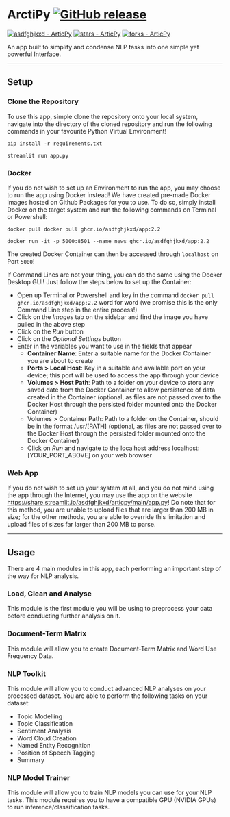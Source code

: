 # ArctiPy    [![GitHub release](https://img.shields.io/github/release/asdfghjkxd/ArticPy?include_prereleases=&sort=semver&color=blue)](https://github.com/asdfghjkxd/ArticPy/releases/)
[![asdfghjkxd - ArticPy](https://img.shields.io/static/v1?label=asdfghjkxd&message=ArticPy&color=blue&logo=github)](https://github.com/asdfghjkxd/ArticPy "Go to GitHub repo")
[![stars - ArticPy](https://img.shields.io/github/stars/asdfghjkxd/ArticPy?style=social)](https://github.com/asdfghjkxd/ArticPy)
[![forks - ArticPy](https://img.shields.io/github/forks/asdfghjkxd/ArticPy?style=social)](https://github.com/asdfghjkxd/ArticPy)

An app built to simplify and condense NLP tasks into one simple yet powerful Interface. 

<hr>

## Setup
### Clone the Repository
To use this app, simple clone the repository onto your local system, navigate into the directory of the cloned 
repository and run the following commands in your favourite Python Virtual Environment!

```shell
pip install -r requirements.txt

streamlit run app.py
```


### Docker
If you do not wish to set up an Environment to run the app, you may choose to run the app using Docker instead! We have
created pre-made Docker images hosted on Github Packages for you to use. To do so, simply install Docker on the target 
system and run the following commands on Terminal or Powershell:

```shell
docker pull docker pull ghcr.io/asdfghjkxd/app:2.2

docker run -it -p 5000:8501 --name news ghcr.io/asdfghjkxd/app:2.2
```

The created Docker Container can then be accessed through `localhost` on Port `5000`!

If Command Lines are not your thing, you can do the same using the Docker Desktop GUI! Just follow the steps below to 
set up the Container:

- Open up Terminal or Powershell and key in the command `docker pull ghcr.io/asdfghjkxd/app:2.2` word for word (we 
  promise this is the only Command Line step in the entire process!)
- Click on the _Images_ tab on the sidebar and find the image you have pulled in the above step
- Click on the _Run_ button
- Click on the _Optional Settings_ button
- Enter in the variables you want to use in the fields that appear
  - **Container Name**: Enter a suitable name for the Docker Container you are about to create
  - **Ports > Local Host**: Key in a suitable and available port on your device; this port will be used to access the 
    app through your device
  - **Volumes > Host Path**: Path to a folder on your device to store any saved date from the Docker Container to allow 
    persistence of data created in the Container (optional, as files are not passed over to the Docker Host through 
    the persisted folder mounted onto the Docker Container)
  - Volumes > Container Path: Path to a folder on the Container, should be in the format /usr/[PATH] (optional, as 
    files are not passed over to the Docker Host through the persisted folder mounted onto the Docker Container)
  - Click on _Run_ and navigate to the localhost address localhost:[YOUR_PORT_ABOVE] on your web browser

### Web App
If you do not wish to set up your system at all, and you do not mind using the app through the Internet, you may use 
the app on the website https://share.streamlit.io/asdfghjkxd/articpy/main/app.py! Do note that for this method, you 
are unable to upload files that are larger than 200 MB in size; for the other methods, you are able to override this 
limitation and upload files of sizes far larger than 200 MB to parse.

<hr>

## Usage
There are 4 main modules in this app, each performing an important step of the way for NLP analysis.

### Load, Clean and Analyse
This module is the first module you will be using to preprocess your data before conducting further analysis on it.

### Document-Term Matrix
This module will allow you to create Document-Term Matrix and Word Use Frequency Data.

### NLP Toolkit
This module will allow you to conduct advanced NLP analyses on your processed dataset. You are able to perform the 
following tasks on your dataset:

- Topic Modelling
- Topic Classification
- Sentiment Analysis
- Word Cloud Creation
- Named Entity Recognition
- Position of Speech Tagging
- Summary


### NLP Model Trainer
This module will allow you to train NLP models you can use for your NLP tasks. This module requires you to have a 
compatible GPU (NVIDIA GPUs) to run inference/classification tasks.
